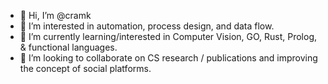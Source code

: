- 👋 Hi, I’m @cramk
- 👀 I’m interested in automation, process design, and data flow.
- 🌱 I’m currently learning/interested in Computer Vision, GO, Rust, Prolog, & functional languages.
- 💞️ I’m looking to collaborate on CS research / publications and improving the concept of social platforms.


<!---
- 📫 How to reach me ...
cramk/cramk is a ✨ special ✨ repository because its `README.md` (this file) appears on your GitHub profile.
You can click the Preview link to take a look at your changes.
--->
